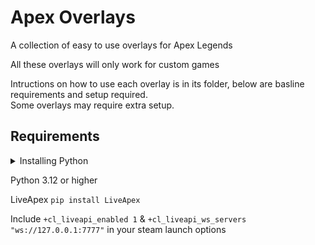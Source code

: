 # Apex Overlays
A collection of easy to use overlays for Apex Legends

All these overlays will only work for custom games

Intructions on how to use each overlay is in its folder, below are basline requirements and setup required.\
Some overlays may require extra setup.

## Requirements

<details>
  <summary>Installing Python</summary>

You can install python from the [official website](https://www.python.org/downloads/).
Make sure to check the box that says "Add Python to PATH" during installation.

To install the required packages, open the command prompt and type any commands that start with ```pip install```.

</details>

Python 3.12 or higher

LiveApex ```pip install LiveApex```

Include ```+cl_liveapi_enabled 1``` & ```+cl_liveapi_ws_servers "ws://127.0.0.1:7777"``` in your steam launch options
